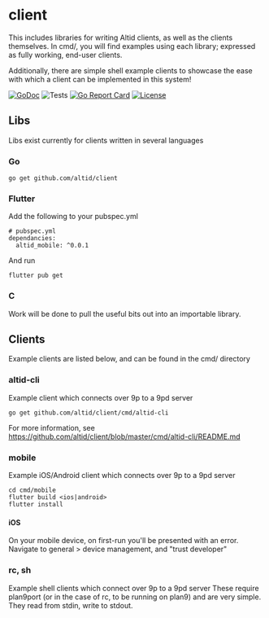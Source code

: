 # client

This includes libraries for writing Altid clients, as well as the clients themselves. In cmd/, you will find examples using each library; expressed as fully working, end-user clients.

Additionally, there are simple shell example clients to showcase the ease with which a client can be implemented in this system!

[![GoDoc](https://godoc.org/github.com/golang/gddo?status.svg)](https://godoc.org/github.com/altid/client) ![Tests](https://github.com/altid/server/workflows/Tests/badge.svg) [![Go Report Card](https://goreportcard.com/badge/github.com/altid/server)](https://goreportcard.com/report/github.com/altid/client) [![License](http://img.shields.io/:license-mit-blue.svg)](http://doge.mit-license.org)

## Libs

Libs exist currently for clients written in several languages

### Go

`go get github.com/altid/client`

### Flutter

Add the following to your pubspec.yml

```
# pubspec.yml
dependancies:
  altid_mobile: ^0.0.1
```

And run

`flutter pub get`

### C

Work will be done to pull the useful bits out into an importable library.

## Clients

Example clients are listed below, and can be found in the cmd/ directory

### altid-cli

Example client which connects over 9p to a 9pd server

`go get github.com/altid/client/cmd/altid-cli`

For more information, see https://github.com/altid/client/blob/master/cmd/altid-cli/README.md

### mobile

Example iOS/Android client which connects over 9p to a 9pd server

```
cd cmd/mobile
flutter build <ios|android>
flutter install
```

#### iOS

On your mobile device, on first-run you'll be presented with an error. Navigate to general > device management, and "trust developer"

### rc, sh

Example shell clients which connect over 9p to a 9pd server
These require plan9port (or in the case of rc, to be running on plan9) and are very simple. They read from stdin, write to stdout.
